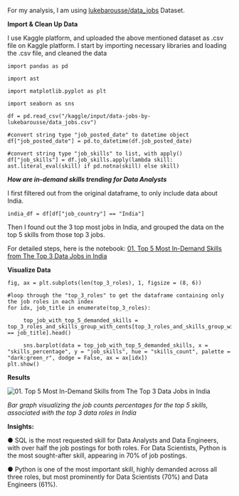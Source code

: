 For my analysis, I am using [lukebarousse/data_jobs](https://huggingface.co/datasets/lukebarousse/data_jobs) Dataset.

**Import & Clean Up Data**

I use Kaggle platform, and uploaded the above mentioned dataset as .csv file on Kaggle platform.
I start by importing necessary libraries and loading the .csv file, and cleaned the data
    
    import pandas as pd

    import ast

    import matplotlib.pyplot as plt

    import seaborn as sns

    df = pd.read_csv("/kaggle/input/data-jobs-by-lukebarousse/data_jobs.csv")

    #convert string type "job_posted_date" to datetime object
    df["job_posted_date"] = pd.to_datetime(df.job_posted_date)

    #convert string type "job_skills" to list, with apply()
    df["job_skills"] = df.job_skills.apply(lambda skill: ast.literal_eval(skill) if pd.notna(skill) else skill)


***How are in-demand skills trending for Data Analysts***

I first filtered out from the original dataframe, to only include data about India. 

`india_df = df[df["job_country"] == "India"]`

Then I found out the 3 top most jobs in India, and grouped the data on the top 5 skills from those top 3 jobs.

For detailed steps, here is the notebook: [01. Top 5 Most In-Demand Skills from The Top 3 Data Jobs in India](https://github.com/WandererFakeer/Python_Data_Science_Basic_Projects/blob/main/01.%20Top%205%20Most%20In-Demand%20Skills%20from%20The%20Top%203%20Data%20Jobs%20in%20India.ipynb)


**Visualize Data**
       

    
    fig, ax = plt.subplots(len(top_3_roles), 1, figsize = (8, 6))

    #loop through the "top_3_roles" to get the dataframe containing only the job roles in each index
    for idx, job_title in enumerate(top_3_roles):

         top_job_with_top_5_demanded_skills = top_3_roles_and_skills_group_with_cents[top_3_roles_and_skills_group_with_cents["job_title_short"] == job_title].head()

         sns.barplot(data = top_job_with_top_5_demanded_skills, x = "skills_percentage", y = "job_skills", hue = "skills_count", palette = "dark:green_r", dodge = False, ax = ax[idx])
    plt.show()



**Results**

![01. Top 5 Most In-Demand Skills from The Top 3 Data Jobs in India](https://github.com/user-attachments/assets/47cd71a8-84c5-4f3b-86e1-4f5d8f6c54aa)

_Bar graph visualizing the job counts percentages for the top 5 skills, associated with the top 3 data roles in India_


**Insights:**

● SQL is the most requested skill for Data Analysts and Data Engineers, with over half the job postings for both roles. For Data Scientists, Python is the most sought-after skill, appearing in 70% of job postings.

● Python is one of the most important skill, highly demanded across all three roles, but most prominently for Data Scientists (70%) and Data Engineers (61%).
